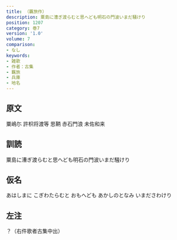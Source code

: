 ```yaml
---
title: （覊旅作）
description: 粟島に漕ぎ渡らむと思へども明石の門波いまだ騒けり
position: 1207
category: 巻7
version: '1.0'
volume: 7
comparison:
- なし
keywords:
- 雑歌
- 作者：古集
- 羈旅
- 兵庫
- 地名
---
```


## 原文

粟嶋尓 許枳将渡等 思鞆 赤石門浪 未佐和来

## 訓読

粟島に漕ぎ渡らむと思へども明石の門波いまだ騒けり

## 仮名

あはしまに こぎわたらむと おもへども あかしのとなみ いまださわけり

## 左注

？（右件歌者古集中出）
